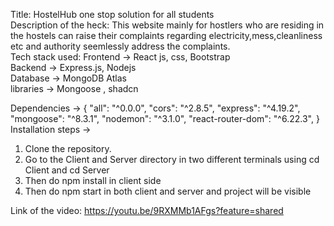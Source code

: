Title: HostelHub one stop solution for all students <br />
Description of the heck: This website mainly for hostlers who are residing in the hostels can raise their complaints regarding electricity,mess,cleanliness etc and authority seemlessly address the complaints. <br />
Tech stack used:
Frontend -> React js, css, Bootstrap <br />
Backend -> Express.js, Nodejs <br />
Database -> MongoDB Atlas <br />
libraries -> Mongoose , shadcn <br />

Dependencies ->  {
    "all": "^0.0.0",
    "cors": "^2.8.5",
    "express": "^4.19.2",
    "mongoose": "^8.3.1",
    "nodemon": "^3.1.0",
    "react-router-dom": "^6.22.3",
}
<br />
Installation steps ->
1. Clone the repository.<br />
3. Go to the Client and Server directory in two different terminals using cd Client and cd Server <br />
4. Then do npm install in client side <br />
5. Then do npm start in both client and server and project will be visible <br />


Link of the video: https://youtu.be/9RXMMb1AFgs?feature=shared

   
